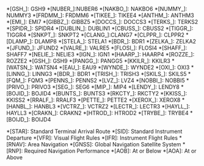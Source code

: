 *[GSH_]: GSH9
*[NUBER_]:NUBER6
*[NAKBO_]: NAKBO6
*[NUMMY_]: NUMMY3
*[FRDMM_]: FRDMM6
*[TIKEE_]: TIKEE4
*[ANTHM_]: ANTHM3
*[EMI_]: EMI7
*[GIBBZ_]: GIBBZ5
*[DOCCS_]: DOCCS3
*[TERKS_]: TERKS2
*[SPIDR_]: SPIDR4
*[DUBLIN_]: DUBLIN1
*[CBUSS_]: CBUSS2
*[TIGGR_]: TIGGR4
*[SNKPT_]: SNKPT2
*[CLANG_]:CLANG7
*[CLPPR_]: CLPPR2
*[DLAMP_]: DLAMP8
*[STELA_]: STELA1
*[BDR_]: BDR1
*[ZELKA_]: ZELKA2
*[JFUND_]: JFUND2
*[VALRE_]: VALRE5
*[FLOSI_]: FLOSI4
*[SHAFF_]: SHAFF7
*[NELIE_]: NELIE3
*[IGN_]: IGN1
*[HAARP_]: HAARP4
*[ROZZE_]: ROZZE2
*[GSH_]: GSH9
*[PANGG_]: PANGG5
*[KKILR_]: KKILR3
*[WATSN_]: WATSN4
*[EAU_]: EAU9
*[WYNDE_]: WYNDE2
*[OXI_]: OXI3
*[LINNG_]: LINNG3
*[BDR_]: BDR1
*[TRISH_]: TRISH3
*[SKILS_]: SKILS5
*[FQM_]: FQM3
*[PENNS_]: PENNS2
*[LVZ_]: LVZ4
*[NOBBI_]: NOBBI5
*[PRIVO_]: PRIVO3
*[SEG_]: SEG6
*[MIP_]: MIP4
*[LENDY_]: LENDY8
*[BOJID_]: BOJID4
*[BUNTS_]: BUNTS3
*[RKCTY_]: RKCTY2
*[KKISS_]: KKISS2
*[RRALF_]: RRALF3
*[PETTE_]: PETTE2
*[XEROX_]: XEROX8
*[HANBL_]: HANBL3
*[VCTRZ_]: VCTRZ2
*[LECTR_]: LECTR3
*[HAYLL_]: HAYLL3
*[CRAKN_]: CRAKN2
*[HTROD_]: HTROD2
*[TRYBE_]: TRYBE4
*[BOIJD_]: BOIJD4



*[STAR]: Standard Terminal Arrival Route 
*[SID]: Standard Instrument Departure 
*[VFR]: Visual Flight Rules 
*[IFR]: Instrument Flight Rules 
*[RNAV]: Area Navigation 
*[GNSS]: Global Navigation Satellite System 
*[RNP]: Required Navigation Performance
*[AOB]: At or Below
*[AOA]: At or Above
